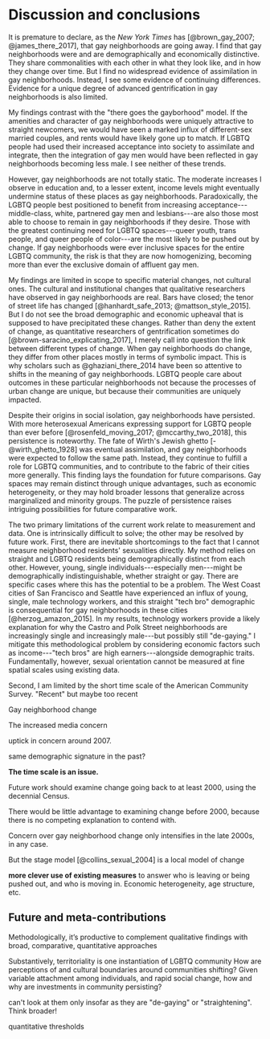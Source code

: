 ---
---

# Discussion and conclusions

It is premature to declare, as the *New York Times* has [@brown_gay_2007; @james_there_2017], that gay neighborhoods are going away. I find that gay neighborhoods were and are demographically and economically distinctive. They share commonalities with each other in what they look like, and in how they change over time. But I find no widespread evidence of assimilation in gay neighborhoods. Instead, I see some evidence of continuing differences. Evidence for a unique degree of advanced gentrification in gay neighborhoods is also limited.

My findings contrast with the "there goes the gayborhood" model. If the amenities and character of gay neighborhoods were uniquely attractive to straight newcomers, we would have seen a marked influx of different-sex married couples, and rents would have likely gone up to match. If LGBTQ people had used their increased acceptance into society to assimilate and integrate, then the integration of gay men would have been reflected in gay neighborhoods becoming less male. I see neither of these trends.

However, gay neighborhoods are not totally static. The moderate increases I observe in education and, to a lesser extent, income levels might eventually undermine status of these places as gay neighborhoods. Paradoxically, the LGBTQ people best positioned to benefit from increasing acceptance---middle-class, white, partnered gay men and lesbians---are also those most able to choose to remain in gay neighborhoods if they desire. Those with the greatest continuing need for LGBTQ spaces---queer youth, trans people, and queer people of color---are the most likely to be pushed out by change. If gay neighborhoods were ever inclusive spaces for the entire LGBTQ community, the risk is that they are now homogenizing, becoming more than ever the exclusive domain of affluent gay men.

My findings are limited in scope to specific material changes, not cultural ones. The cultural and institutional changes that qualitative researchers have observed in gay neighborhoods are real. Bars have closed; the tenor of street life has changed [@hanhardt_safe_2013; @mattson_style_2015]. But I do not see the broad demographic and economic upheaval that is supposed to have precipitated these changes. Rather than deny the extent of change, as quantitative researchers of gentrification sometimes do [@brown-saracino_explicating_2017], I merely call into question the link between different types of change.
When gay neighborhoods do change, they differ from other places mostly in terms of symbolic impact. This is why scholars such as @ghaziani_there_2014 have been so attentive to shifts in the meaning of gay neighborhoods. LGBTQ people care about outcomes in these particular neighborhoods not because the processes of urban change are unique, but because their communities are uniquely impacted.

Despite their origins in social isolation, gay neighborhoods have persisted. With more heterosexual Americans expressing support for LGBTQ people than ever before [@rosenfeld_moving_2017; @mccarthy_two_2018], this persistence is noteworthy. The fate of Wirth's Jewish ghetto [-@wirth_ghetto_1928] was eventual assimilation, and gay neighborhoods were expected to follow the same path. Instead, they continue to fulfill a role for LGBTQ communities, and to contribute to the fabric of their cities more generally. This finding lays the foundation for future comparisons. Gay spaces may remain distinct through unique advantages, such as economic heterogeneity, or they may hold broader lessons that generalize across marginalized and minority groups. The puzzle of persistence raises intriguing possibilities for future comparative work.

The two primary limitations of the current work relate to measurement and data. One is intrinsically difficult to solve; the other may be resolved by future work. First, there are inevitable shortcomings to the fact that I cannot measure neighborhood residents' sexualities directly. My method relies on straight and LGBTQ residents being demographically distinct from each other. However, young, single individuals---especially men---might be demographically indistinguishable, whether straight or gay. There are specific cases where this has the potential to be a problem. The West Coast cities of San Francisco and Seattle have experienced an influx of young, single, male technology workers, and this straight "tech bro" demographic is consequential for gay neighborhoods in these cities [@herzog_amazon_2015]. In my results, technology workers provide a likely explanation for why the Castro and Polk Street neighborhoods are increasingly single and increasingly male---but possibly still "de-gaying." I mitigate this methodological problem by considering economic factors such as income---"tech bros" are high earners---alongside demographic traits. Fundamentally, however, sexual orientation cannot be measured at fine spatial scales using existing data.

Second, I am limited by the short time scale of the American Community Survey. "Recent" but maybe too recent

Gay neighborhood change

The increased media concern

uptick in concern around 2007.

same demographic signature in the past?

**The time scale is an issue.**

Future work should examine change going back to at least 2000, using the decennial Census. 

There would be little advantage to examining change before 2000, because there is no competing explanation to contend with.

Concern over gay neighborhood change only intensifies in the late 2000s, in any case.

But the stage model [@collins_sexual_2004] is a local model of change

**more clever use of existing measures** to answer who is leaving or being pushed out, and who is moving in. Economic heterogeneity, age structure, etc.

## Future and meta-contributions

Methodologically, it’s productive to complement qualitative findings with broad, comparative, quantitative approaches

Substantively, territoriality is one instantiation of LGBTQ community
How are perceptions of and cultural boundaries around communities shifting?
Given variable attachment among individuals, and rapid social change, how and why are investments in community persisting?

can't look at them only insofar as they are "de-gaying" or "straightening". Think broader!

quantitative thresholds
